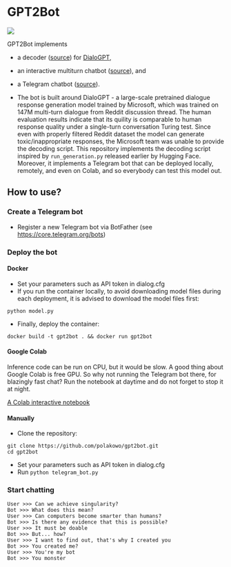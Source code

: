 # GPT2Bot

![](telegram_bot.gif)

GPT2Bot implements 
  - a decoder ([source](https://github.com/polakowo/gpt2bot/blob/master/decoder.py)) for [DialoGPT](https://github.com/microsoft/DialoGPT), 
  - an interactive multiturn chatbot ([source](https://github.com/polakowo/gpt2bot/blob/master/interactive_bot.py)), and 
  - a Telegram chatbot ([source](https://github.com/polakowo/gpt2bot/blob/master/telegram_bot.py)).
  
- The bot is built around DialoGPT - a large-scale pretrained dialogue response generation model trained by Microsoft, which was trained on 147M multi-turn dialogue from Reddit discussion thread. The human evaluation results indicate that its quility is comparable to human response quality under a single-turn conversation Turing test. Since even with properly filtered Reddit dataset the model can generate toxic/inappropriate responses, the Microsoft team was unable to provide the decoding script. This repository implements the decoding script inspired by `run_generation.py` released earlier by Hugging Face. Moreover, it implements a Telegram bot that can be deployed locally, remotely, and even on Colab, and so everybody can test this model out.
  
## How to use?

### Create a Telegram bot

- Register a new Telegram bot via BotFather (see https://core.telegram.org/bots)

### Deploy the bot

#### Docker

- Set your parameters such as API token in dialog.cfg
- If you run the container locally, to avoid downloading model files during each deployment, it is advised to download the model files first:
```
python model.py
```
- Finally, deploy the container:
```
docker build -t gpt2bot . && docker run gpt2bot
```

#### Google Colab

Inference code can be run on CPU, but it would be slow. A good thing about Google Colab is free GPU. So why not running the Telegram bot there, for blazingly fast chat? Run the notebook at daytime and do not forget to stop it at night.

[A Colab interactive notebook](https://colab.research.google.com/github/polakowo/gpt2bot/blob/master/Demo.ipynb)

#### Manually

- Clone the repository:
```
git clone https://github.com/polakowo/gpt2bot.git
cd gpt2bot
```
- Set your parameters such as API token in dialog.cfg
- Run `python telegram_bot.py`

### Start chatting

```
User >>> Can we achieve singularity?
Bot >>> What does this mean?
User >>> Can computers become smarter than humans?
Bot >>> Is there any evidence that this is possible?
User >>> It must be doable
Bot >>> But... how?
User >>> I want to find out, that's why I created you
Bot >>> You created me?
User >>> You're my bot
Bot >>> You monster
```
